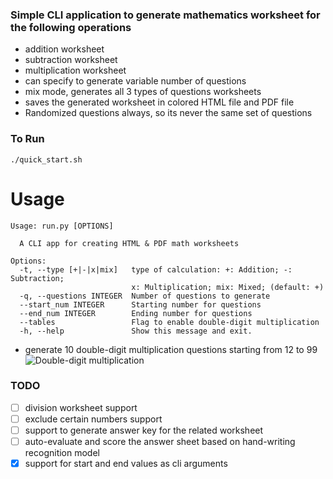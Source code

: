 ### Simple CLI application to generate mathematics worksheet for the following operations

- addition worksheet
- subtraction worksheet
- multiplication worksheet
- can specify to generate variable number of questions
- mix mode, generates all 3 types of questions worksheets
- saves the generated worksheet in colored HTML file and PDF file
- Randomized questions always, so its never the same set of questions

### To Run
```
./quick_start.sh
```

# Usage
```
Usage: run.py [OPTIONS]

  A CLI app for creating HTML & PDF math worksheets

Options:
  -t, --type [+|-|x|mix]   type of calculation: +: Addition; -: Subtraction;
                           x: Multiplication; mix: Mixed; (default: +)
  -q, --questions INTEGER  Number of questions to generate
  --start_num INTEGER      Starting number for questions
  --end_num INTEGER        Ending number for questions
  --tables                 Flag to enable double-digit multiplication
  -h, --help               Show this message and exit.
```
- generate 10 double-digit multiplication questions starting from 12 to 99
![Double-digit multiplication](static/screenshot_multiplication.png)

### TODO
- [ ] division worksheet support
- [ ] exclude certain numbers support
- [ ] support to generate answer key for the related worksheet
- [ ] auto-evaluate and score the answer sheet based on hand-writing recognition model
- [x] support for start and end values as cli arguments